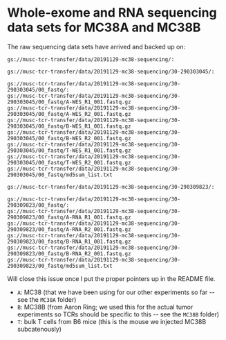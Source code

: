 # Whole-exome and RNA sequencing data sets for MC38A and MC38B

The raw sequencing data sets have arrived and backed up on:

```
gs://musc-tcr-transfer/data/20191129-mc38-sequencing/:

gs://musc-tcr-transfer/data/20191129-mc38-sequencing/30-290303045/:

gs://musc-tcr-transfer/data/20191129-mc38-sequencing/30-290303045/00_fastq/:
gs://musc-tcr-transfer/data/20191129-mc38-sequencing/30-290303045/00_fastq/A-WES_R1_001.fastq.gz
gs://musc-tcr-transfer/data/20191129-mc38-sequencing/30-290303045/00_fastq/A-WES_R2_001.fastq.gz
gs://musc-tcr-transfer/data/20191129-mc38-sequencing/30-290303045/00_fastq/B-WES_R1_001.fastq.gz
gs://musc-tcr-transfer/data/20191129-mc38-sequencing/30-290303045/00_fastq/B-WES_R2_001.fastq.gz
gs://musc-tcr-transfer/data/20191129-mc38-sequencing/30-290303045/00_fastq/T-WES_R1_001.fastq.gz
gs://musc-tcr-transfer/data/20191129-mc38-sequencing/30-290303045/00_fastq/T-WES_R2_001.fastq.gz
gs://musc-tcr-transfer/data/20191129-mc38-sequencing/30-290303045/00_fastq/md5sum_list.txt

gs://musc-tcr-transfer/data/20191129-mc38-sequencing/30-290309823/:

gs://musc-tcr-transfer/data/20191129-mc38-sequencing/30-290309823/00_fastq/:
gs://musc-tcr-transfer/data/20191129-mc38-sequencing/30-290309823/00_fastq/A-RNA_R1_001.fastq.gz
gs://musc-tcr-transfer/data/20191129-mc38-sequencing/30-290309823/00_fastq/A-RNA_R2_001.fastq.gz
gs://musc-tcr-transfer/data/20191129-mc38-sequencing/30-290309823/00_fastq/B-RNA_R1_001.fastq.gz
gs://musc-tcr-transfer/data/20191129-mc38-sequencing/30-290309823/00_fastq/B-RNA_R2_001.fastq.gz
gs://musc-tcr-transfer/data/20191129-mc38-sequencing/30-290309823/00_fastq/md5sum_list.txt
```

Will close this issue once I put the proper pointers up in the README file.

- `A`: MC38 (that we have been using for our other experiments so far -- see the `MC38A` folder)
- `B`: MC38B (from Aaron Ring; we used this for the actual tumor experiments so TCRs should be specific to this -- see the `MC38B` folder)
- `T`: bulk T cells from B6 mice (this is the mouse we injected MC38B subcatenously)